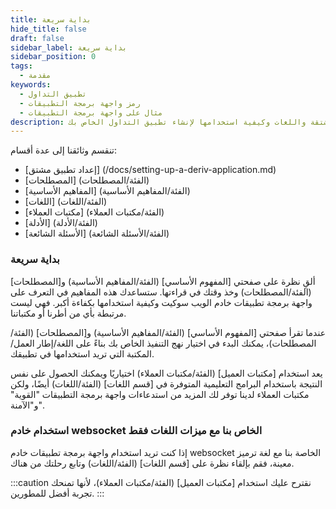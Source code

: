 ```yaml
---
title: بداية سريعة
hide_title: false
draft: false
sidebar_label: بداية سريعة
sidebar_position: 0
tags:
  - مقدمة
keywords:
  - تطبيق التداول
  - رمز واجهة برمجة التطبيقات
  - مثال على واجهة برمجة التطبيقات
description: احصل على نظرة عامة على أمثلة التعليمات البرمجية المتاحة لواجهة برمجة التطبيقات المشتقة واللغات وكيفية استخدامها لإنشاء تطبيق التداول الخاص بك.
---
```


تنقسم وثائقنا إلى عدة أقسام:

- [إعداد تطبيق مشتق] (/docs/setting-up-a-deriv-application.md)
- [المصطلحات] (الفئة/المصطلحات)
- [المفاهيم الأساسية] (الفئة/المفاهيم الأساسية)
- [اللغات] (الفئة/اللغات)
- [مكتبات العملاء] (الفئة/مكتبات العملاء)
- [الأدلة] (الفئة/الأدلة)
- [الأسئلة الشائعة] (الفئة/الأسئلة الشائعة)

### بداية سريعة

ألقِ نظرة على صفحتي [المفهوم الأساسي] (الفئة/المفاهيم الأساسية) و[المصطلحات] (الفئة/المصطلحات) وخذ وقتك في قراءتها. ستساعدك هذه المفاهيم في التعرف على واجهة برمجة تطبيقات خادم الويب سوكيت وكيفية استخدامها بكفاءة أكبر. فهي ليست مرتبطة بأي من أطرنا أو مكتباتنا.

عندما تقرأ صفحتي [المفهوم الأساسي] (الفئة/المفاهيم الأساسية) و[المصطلحات] (الفئة/المصطلحات)، يمكنك البدء في اختيار نهج التنفيذ الخاص بك بناءً على اللغة/إطار العمل/المكتبة التي تريد استخدامها في تطبيقك.

يعد استخدام [مكتبات العميل] (الفئة/مكتبات العملاء) اختياريًا ويمكنك الحصول على نفس النتيجة باستخدام البرامج التعليمية المتوفرة في [قسم اللغات] (الفئة/اللغات) أيضًا، ولكن مكتبات العملاء لدينا توفر لك المزيد من استدعاءات واجهة برمجة التطبيقات "القوية" و"الآمنة".

### استخدام خادم websocket الخاص بنا مع ميزات اللغات فقط

إذا كنت تريد استخدام واجهة برمجة تطبيقات خادم websocket الخاصة بنا مع لغة ترميز معينة، فقم بإلقاء نظرة على [قسم اللغات] (الفئة/اللغات) وتابع رحلتك من هناك.

:::caution
نقترح عليك استخدام [مكتبات العميل] (الفئة/مكتبات العملاء)، لأنها تمنحك تجربة أفضل للمطورين.
:::
